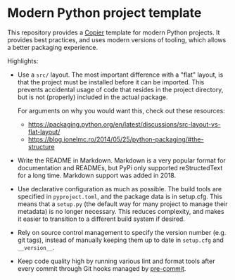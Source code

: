 # Modern Python project template

This repository provides a [Copier](https://copier.readthedocs.io) template for
modern Python projects. It provides best practices, and uses modern versions of
tooling, which allows a better packaging experience.

Highlights:

-   Use a `src/` layout. The most important difference with a "flat" layout, is
    that the project must be installed before it can be imported. This prevents
    accidental usage of code that resides in the project directory, but is not
    (properly) included in the actual package.

    For arguments on why you would want this, check out these resources:
    -   https://packaging.python.org/en/latest/discussions/src-layout-vs-flat-layout/
    -   https://blog.ionelmc.ro/2014/05/25/python-packaging/#the-structure

-   Write the README in Markdown. Markdown is a very popular format for
    documentation and READMEs, but PyPi only supported reStructedText for
    a long time. Markdown support was added in 2018.

-   Use declarative configuration as much as possible. The build tools are
    specified in `pyproject.toml`, and the package data is in setup.cfg. This
    means that a `setup.py` (the default way for many project to manage their
    metadata) is no longer necessary. This reduces complexity, and makes it
    easier to transition to a different build system if desired.

-   Rely on source control management to specify the version number (e.g. git
    tags), instead of manually keeping them up to date in `setup.cfg` and
    `__version__`.

-   Keep code quality high by running various lint and format tools after every
    commit through Git hooks managed by [pre-commit](https://pre-commit.com/).
